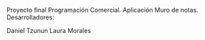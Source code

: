 Proyecto final Programación Comercial.
Aplicación Muro de notas.
Desarrolladores:

Daniel Tzunun 
Laura Morales 